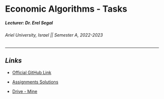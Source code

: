 # Economic Algorithms - Tasks

##### Lecturer: Dr. Erel Segal

###### Ariel University, Israel || Semester A, 2022-2023

---------------------------------------------------------------------------------------

## _Links_

* [Official GitHub Link](https://github.com/erelsgl-at-ariel/algorithms-5783)

* [Assignments Solutions](https://drive.google.com/drive/folders/1-B5a_Caqph79P7jWfXgczMBbus2JDgid?usp=drive_link)

* [Drive - Mine](https://drive.google.com/drive/folders/1eXgYdzutkI9APEkLTu6XhjLuSepafiSU?usp=drive_link)
